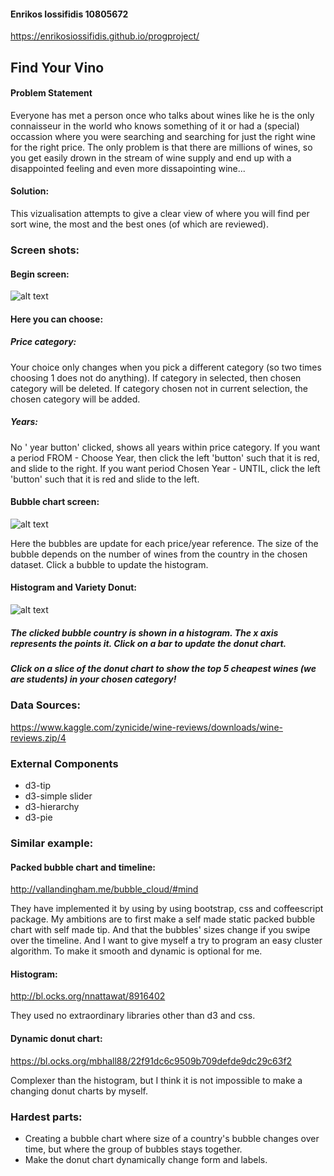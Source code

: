 #### Enrikos Iossifidis 10805672
https://enrikosiossifidis.github.io/progproject/
## Find Your Vino

#### Problem Statement
Everyone has met a person once who talks about wines like he is the only connaisseur in the world who knows something of it or had a (special) occassion where you were searching and searching for just the right wine for the right price. The only problem is that there are millions of wines, so you get easily drown in the stream of wine supply and end up with a disappointed feeling and even more dissapointing wine...

#### Solution:

This vizualisation attempts to give a clear view of where you will find per sort wine, the most and the best ones (of which are reviewed). 

### Screen shots:

#### Begin screen:
![alt text](https://enrikosiossifidis.github.io/progproject/doc/pictures/welcome_text_user_choices.PNG)

#### Here you can choose:

##### Price category:
Your choice only changes when you pick a different category (so two times choosing 1 does not do anything). If category in selected, then chosen category will be deleted. If category chosen not in current selection, the chosen category will be added.

##### Years:
No ' year button' clicked, shows all years within price category. If you want a period FROM - Choose Year, then click the left 'button' such that it is red, and slide to the right. If you want period Chosen Year - UNTIL, click the left 'button' such that it is red and slide to the left.

#### Bubble chart screen:
![alt text](https://enrikosiossifidis.github.io/progproject/doc/pictures/bubble_chart.PNG)

Here the bubbles are update for each price/year reference. The size of the bubble depends on the number of wines from the country in the chosen dataset. Click a bubble to update the histogram.

#### Histogram and Variety Donut:

![alt text](https://enrikosiossifidis.github.io/progproject/doc/pictures/hist_donut_best_cheapest.PNG)

##### The clicked bubble country is shown in a histogram. The x axis represents the points it. Click on a bar to update the donut chart. 

##### Click on a slice of the donut chart to show the top 5 cheapest wines (we are students) in your chosen category!

### Data Sources:

https://www.kaggle.com/zynicide/wine-reviews/downloads/wine-reviews.zip/4

### External Components

* d3-tip
* d3-simple slider
* d3-hierarchy
* d3-pie

### Similar example: 

#### Packed bubble chart and timeline:
http://vallandingham.me/bubble_cloud/#mind 

They have implemented it by using by using bootstrap, css and coffeescript package. My ambitions are to first make a self made static packed bubble chart with self made tip. And that the bubbles' sizes change if you swipe over the timeline. And I want to give myself a try to program an easy cluster algorithm. To make it smooth and dynamic is optional for me.

#### Histogram:
http://bl.ocks.org/nnattawat/8916402

They used no extraordinary libraries other than d3 and css.

#### Dynamic donut chart:
https://bl.ocks.org/mbhall88/22f91dc6c9509b709defde9dc29c63f2

Complexer than the histogram, but I think it is not impossible to make a changing donut charts by myself.

### Hardest parts:

* Creating a bubble chart where size of a country's bubble changes over time, but where the group of bubbles stays together.
* Make the donut chart dynamically change form and labels.




